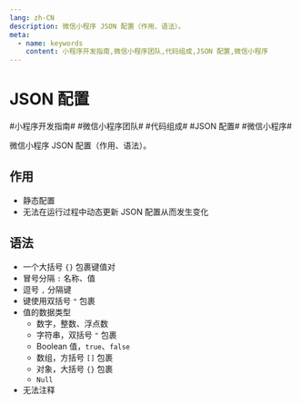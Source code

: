 ```yaml
---
lang: zh-CN
description: 微信小程序 JSON 配置（作用、语法）。
meta:
  - name: keywords
    content: 小程序开发指南,微信小程序团队,代码组成,JSON 配置,微信小程序
---
```


# JSON 配置

\#小程序开发指南#
\#微信小程序团队#
\#代码组成#
\#JSON 配置#
\#微信小程序#

微信小程序 JSON 配置（作用、语法）。

## 作用

* 静态配置
* 无法在运行过程中动态更新 JSON 配置从而发生变化

## 语法

* 一个大括号 `{}` 包裹键值对
* 冒号分隔 `:` 名称、值
* 逗号 `,` 分隔键
* 键使用双括号 `"` 包裹
* 值的数据类型
  * 数字，整数、浮点数
  * 字符串，双括号 `"` 包裹
  * Boolean 值，`true`、`false`
  * 数组，方括号 `[]` 包裹
  * 对象，大括号 `{}` 包裹
  * `Null`
* 无法注释